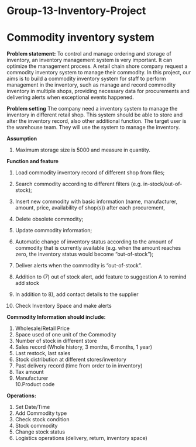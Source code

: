 # Group-13-Inventory-Project
# Commodity inventory system

**Problem statement:**
To control and manage ordering and storage of inventory, an inventory management system is very important. It can optimize the management process. A retail chain shore company request a commodity inventory system to manage their commodity. In this project, our aims is to build a commodity inventory system for staff to perform management in the inventory, such as manage and record commodity inventory in multiple shops, providing necessary data for procurements and delivering alerts when exceptional events happened.

**Problem setting**
The company need a inventory system to manage the inventory in different retail shop. This system should be able to store and alter the inventory record, also other additional function. The target user is the warehouse team. They will use the system to manage the inventory.

**Assumption**
1. Maximum storage size is 5000 and measure in quantity.

**Function and feature**
1) Load commodity inventory record of different shop from files; 

2) Search commodity according to different filters (e.g. in-stock/out-of-stock);

3) Insert new commodity with basic information (name, manufacturer, amount, price, availability of shop(s)) after each procurement,

4) Delete obsolete commodity;

5) Update commodity information;

6) Automatic change of inventory status according to the amount of commodity that is currently available (e.g. when the amount reaches zero, the inventory status would become “out-of-stock”);

7) Deliver alerts when the commodity is “out-of-stock”.

8) Addition to (7) out of stock alert, add feature to suggestion A to remind add stock<br/>

9) In addition to 8), add contact details to the supplier<br/>

10) Check Inventory Space and make alerts

**Commodity Information should include:**

1. Wholesale/Retail Price<br/>
2. Space used of one unit of the Commodity <br/>
3. Number of stock in different store<br/>
4. Sales record (Whole history, 3 months, 6 months, 1 year)<br/>
5. Last restock, last sales<br/>
6. Stock distribution at different stores/inventory<br/>
7. Past delivery record (time from order to in inventory)<br/>
8. Tax amount<br/>
9. Manufacturer<br/>
10.Product code<br/>

**Operations:<br/>**

1. Set Date/Time<br/>
2. Add Commodity type<br/>
3. Check stock condition<br/>
4. Stock commodity<br/>
5. Change stock status<br/>
6. Logistics operations (delivery, return, inventory space)<br/>

